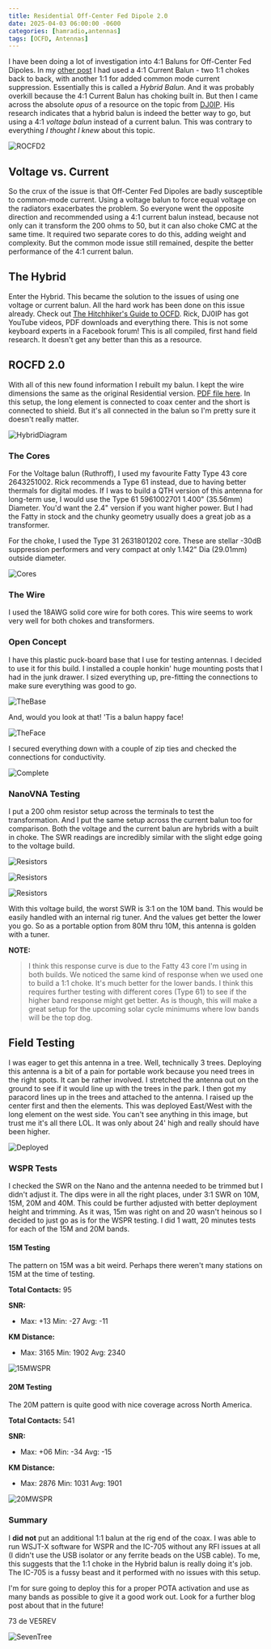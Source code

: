 ```yaml
---
title: Residential Off-Center Fed Dipole 2.0
date: 2025-04-03 06:00:00 -0600
categories: [hamradio,antennas]
tags: [OCFD, Antennas]
---
```


I have been doing a lot of investigation into 4:1 Baluns for Off-Center Fed Dipoles. In my [other post](https://jrschultz.github.io/VE5REV/posts/ResidentialOCFD/) I had used a 4:1 Current Balun - two 1:1 chokes back to back, with another 1:1 for added common mode current suppression. Essentially this is called a *Hybrid Balun*. And it was probably overkill because the 4:1 Current Balun has choking built in. But then I came across the absolute *opus* of a resource on the topic from [DJ0IP](https://www.dj0ip.de/off-center-fed-dipole/balun-selection/). His research indicates that a hybrid balun is indeed the better way to go, but using a 4:1 *voltage balun* instead of a current balun. This was contrary to everything *I thought I knew* about this topic.

![ROCFD2](./assets/ROCFD2/ROCFD201.webp)

## Voltage vs. Current

So the crux of the issue is that Off-Center Fed Dipoles are badly susceptible to common-mode current. Using a voltage balun to force equal voltage on the radiators exacerbates the problem. So everyone went the opposite direction and recommended using a 4:1 current balun instead, because not only can it transform the 200 ohms to 50, but it can also choke CMC at the same time. It required two separate cores to do this, adding weight and complexity. But the common mode issue still remained, despite the better performance of the 4:1 current balun. 

## The Hybrid

Enter the Hybrid. This became the solution to the issues of using one voltage or current balun. All the hard work has been done on this issue already. Check out [The Hitchhiker's Guide to OCFD](https://www.dj0ip.com/hhg2-ocfd). Rick, DJ0IP has got YouTube videos, PDF downloads and everything there. This is not some keyboard experts in a Facebook forum! This is all compiled, first hand field research. It doesn't get any better than this as a resource. 

## ROCFD 2.0

With all of this new found information I rebuilt my balun. I kept the wire dimensions the same as the original Residential version. [PDF file here](https://github.com/jrschultz/VE5REV/blob/main/assets/ROCFD/ResidentialOCFD.pdf). In this setup, the long element is connected to coax center and the short is connected to shield. But it's all connected in the balun so I'm pretty sure it doesn't really matter.

![HybridDiagram](./assets/ROCFD2/ROCFD2-Diagram.webp)

### The Cores
For the Voltage balun (Ruthroff), I used my favourite Fatty Type 43 core 2643251002. Rick recommends a Type 61 instead, due to having better thermals for digital modes. If I was to build a QTH version of this antenna for long-term use, I would use the Type 61 5961002701 1.400" (35.56mm) Diameter. You'd want the 2.4" version if you want higher power. But I had the Fatty in stock and the chunky geometry usually does a great job as a transformer. 

For the choke, I used the Type 31 2631801202 core. These are stellar -30dB suppression performers and very compact at only 1.142" Dia (29.01mm) outside diameter. 

![Cores](./assets/ROCFD2/ROCFD202.webp)

### The Wire

I used the 18AWG solid core wire for both cores. This wire seems to work very well for both chokes and transformers.

### Open Concept

I have this plastic puck-board base that I use for testing antennas. I decided to use it for this build. I installed a couple honkin' huge mounting posts that I had in the junk drawer. I sized everything up, pre-fitting the connections to make sure everything was good to go.

![TheBase](./assets/ROCFD2/ROCFD203.webp)

And, would you look at that! 'Tis a balun happy face!

![TheFace](./assets/ROCFD2/ROCFD204.webp)

I secured everything down with a couple of zip ties and checked the connections for conductivity.

![Complete](./assets/ROCFD2/ROCFD205.webp)

### NanoVNA Testing

I put a 200 ohm resistor setup across the terminals to test the transformation. And I put the same setup across the current balun too for comparison. Both the voltage and the current balun are hybrids with a built in choke. The SWR readings are incredibly similar with the slight edge going to the voltage build.

![Resistors](./assets/ROCFD2/ROCFD208.webp)

![Resistors](./assets/ROCFD2/HYBRID_VOLTAGE.webp)

![Resistors](./assets/ROCFD2/HYBRID_CURRENT.webp)

With this voltage build, the worst SWR is 3:1 on the 10M band. This would be easily handled with an internal rig tuner. And the values get better the lower you go. So as a portable option from 80M thru 10M, this antenna is golden with a tuner. 

**NOTE:**

>I think this response curve is due to the Fatty 43 core I'm using in both builds. We noticed the same kind of response when we used one to build a 1:1 choke. It's much better for the lower bands. I think this requires further testing with different cores (Type 61) to see if the higher band response might get better. As is though, this will make a great setup for the upcoming solar cycle minimums where low bands will be the top dog. 

## Field Testing

I was eager to get this antenna in a tree. Well, technically 3 trees. Deploying this antenna is a bit of a pain for portable work because you need trees in the right spots. It can be rather involved. I stretched the antenna out on the ground to see if it would line up with the trees in the park. I then got my paracord lines up in the trees and attached to the antenna. I raised up the center first and then the elements. This was deployed East/West with the long element on the west side. You can't see anything in this image, but trust me it's all there LOL. It was only about 24' high and really should have been higher.

![Deployed](./assets/ROCFD2/ROCFD206.webp)

### WSPR Tests

I checked the SWR on the Nano and the antenna needed to be trimmed but I didn't adjust it. The dips were in all the right places, under 3:1 SWR on 10M, 15M, 20M and 40M. This could be further adjusted with better deployment height and trimming. As it was, 15m was right on and 20 wasn't heinous so I decided to just go as is for the WSPR testing. I did 1 watt, 20 minutes tests for each of the 15M and 20M bands.

#### 15M Testing

The pattern on 15M was a bit weird. Perhaps there weren't many stations on 15M at the time of testing.

**Total Contacts:** 95

**SNR:**

+ Max: +13 Min: -27 Avg: -11

**KM Distance:**

+ Max: 3165 Min: 1902 Avg: 2340

![15MWSPR](./assets/ROCFD2/ROCF2D-15MWSPR.webp)

#### 20M Testing

The 20M pattern is quite good with nice coverage across North America. 

**Total Contacts:** 541

**SNR:**

+ Max: +06 Min: -34 Avg: -15

**KM Distance:**

+ Max: 2876 Min: 1031 Avg: 1901

![20MWSPR](./assets/ROCFD2/ROCFD2-20MWSPR.webp)

### Summary

I **did not** put an additional 1:1 balun at the rig end of the coax. I was able to run WSJT-X software for WSPR and the IC-705 without any RFI issues at all (I didn't use the USB isolator or any ferrite beads on the USB cable). To me, this suggests that the 1:1 choke in the Hybrid balun is really doing it's job. The IC-705 is a fussy beast and it performed with no issues with this setup. 

I'm for sure going to deploy this for a proper POTA activation and use as many bands as possible to give it a good work out. Look for a further blog post about that in the future!

73 de VE5REV

![SevenTree](./assets/ROCFD2/ROCFD207.webp)




